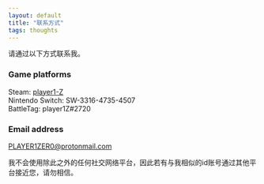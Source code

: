 ```yaml
---
layout: default
title: "联系方式"
tags: thoughts
---
```


请通过以下方式联系我。  
  
### Game platforms
Steam: [player1-Z](https://steamcommunity.com/id/player1-Z)  
Nintendo Switch: SW-3316-4735-4507  
BattleTag: player1Z#2720  
  
### Email address
PLAYER1ZER0@protonmail.com  
  
我不会使用除此之外的任何社交网络平台，因此若有与我相似的id账号通过其他平台接近您，请勿相信。  
